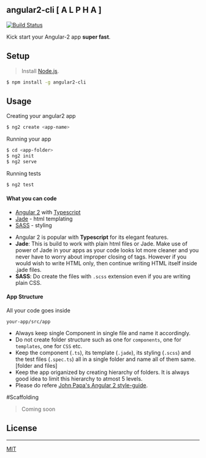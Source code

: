 ## angular2-cli [ A L P H A ]

[![Build Status](https://travis-ci.org/madhusudhand/angular2-cli.svg?branch=master)](https://travis-ci.org/madhusudhand/angular2-cli)

Kick start your Angular-2 app **super fast**.

## Setup

> Install [Node.js].

```sh
$ npm install -g angular2-cli
```

## Usage

Creating your angular2 app

```sh
$ ng2 create <app-name>
```

Running your app

```sh
$ cd <app-folder>
$ ng2 init
$ ng2 serve
```

Running tests

```sh
$ ng2 test
```

#### What you can code

* [Angular 2][angular] with [Typescript][ts]
* [Jade] - html templating
* [SASS] - styling

 - Angular 2 is popular with **Typescript** for its elegant features.
 - **Jade**: This is build to work with plain html files or Jade. Make use of power of Jade in your apps as your code looks lot more cleaner and you never have to worry about improper closing of tags. However if you would wish to write HTML only, then continue writing HTML itself inside .jade files.
 - **SASS**: Do create the files with ```.scss``` extension even if you are writing plain CSS.

#### App Structure
All your code goes inside

```
your-app/src/app
```

 - Always keep single Component in single file and name it accordingly.
 - Do not create folder structure such as one for `components`, one for `templates`, one for `CSS` etc.
 - Keep the component (`.ts`), its template (`.jade`), its styling (`.scss`) and the test files (`.spec.ts`) all in a single folder and name all of them same. [folder and files]
 - Keep the app origanized by creating hierarchy of folders. It is always good idea to limit this hierarchy to atmost 5 levels.
 - Please do refere [John Papa's Angular 2 style-guide][a2sg].

#Scaffolding

> Coming soon


## License
----

[MIT]


   [angular]: <angular.io>
   [ut]: <https://docs.angularjs.org/guide/unit-testing>
   [ts]: <http://www.typescriptlang.org>
   [jade]: <http://jade-lang.com>
   [sass]: <http://sass-lang.com>
   [grunt]: <https://gruntjs.com>
   [node.js]: <http://nodejs.org>
   [MIT]: <https://github.com/madhusudhand/angular2-quickstart/blob/master/LICENSE>
   [a2sg]: <https://github.com/johnpapa/angular-styleguide/blob/master/a2/README.md>
